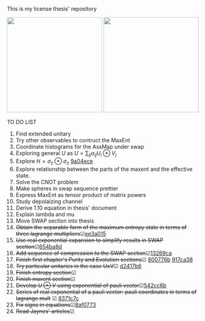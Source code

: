 This is my license thesis' repository
<p float="left">
<img src="./figures/ising_effevol_z=0.9_p=0.95.gif" width="250" height="250" />
<img src="./figures/ising_effevol_z=0.9_p=0.5.gif" width="250" height="250" />
</p>

TO DO LIST
 1. Find extended unitary
 2. Try other observables to contruct the MaxEnt
 3. Coordinate histograms for the AssMap under swap
 6. Exploring general $U$ as $U=\sum_{ij}\alpha_{ij} U_{i}\otimes V_{j}$
 10. Explore $H=\sigma_{z}\otimes \sigma_{z}$  [9a04ece](https://github.com/ACGuerrero/tesis-adan/commit/274d771536b0b04ea4edca866fc06359d5e0b8b8)
 14. Explore relationship between the parts of the maxent and the effective state.
 18. Solve the CNOT problem
 21. Make spheres in swap sequence prettier
 22. Express MaxEnt as tensor product of matrix powers
 23. Study depolaizing channel
 24. Derive 1.10 equation in thesis' document
 25. Explain lambda and mu
 26. Move SWAP section into thesis
 11. ~~Obtain the separable form of the maximum entropy state in terms of three lagrange multipliers~~&#x2611;[ee3a015](https://github.com/ACGuerrero/tesis-adan/commit/ee3a0158e816816f808c2ecc06bc1f412434d948)
 9. ~~Use real exponential expansion to simplify results in SWAP section~~&#x2611;[654ba8d](https://github.com/ACGuerrero/tesis-adan/commit/654ba8dc64cde36e31ce3bc9441ffac0098d7bc5)
 16. ~~Add sequence of compression to the SWAP section~~&#x2611;[13269ca](https://github.com/ACGuerrero/tesis-adan/commit/13269ca00d8cde7d6a227597cadee13661861c82)
 12. ~~Finish first chapter's Purity and Evolution sections~~&#x2611; [800776b](https://github.com/ACGuerrero/tesis-adan/commit/800776b02a9f1b44c08d7509be9413000f6acc87) [917ca38](https://github.com/ACGuerrero/tesis-adan/commit/917ca38cd526944531e9abafe18178cece1f13ef)
 17. ~~Try particular unitaries in the case UxV~~&#x2611; [d2417b6](https://github.com/ACGuerrero/tesis-adan/commit/d2417b6104a94d028aaf8026f86667775adb2e32)
 19. ~~Finish entropy section~~&#x2611;
 20. ~~Finish maxent section~~&#x2611;
 5. ~~Develop $U\otimes V$ using exponential of pauli vector~~&#x2611;[542cc6b](https://github.com/ACGuerrero/tesis-adan/commit/542cc6bcd036544eca2d0139823e981164e34673)
 8. ~~Series of real exponential of a pauli vector: pauli coordinates in terms of lagrange mult~~ &#x2611; [8371c7c](https://github.com/ACGuerrero/tesis-adan/commit/8371c7c6653dcdbee99a91017139cb5bcb551f91)
 13. ~~Fix signs in equations~~&#x2611;[8af0773](https://github.com/ACGuerrero/tesis-adan/commit/8af07735f51b450b893da30d229130d2dd8ad774)
 7. ~~Read Jaynes' articles~~&#x2611;